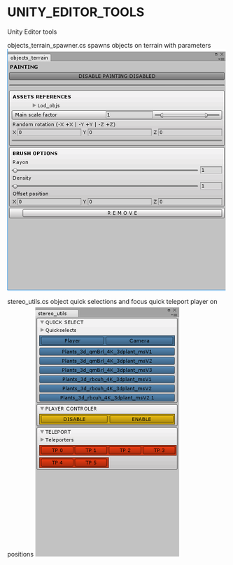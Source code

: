 # UNITY_EDITOR_TOOLS
Unity Editor tools

objects_terrain_spawner.cs
spawns objects on terrain with parameters
![Alt text](c39678b9e3.png?raw=true "Title")



stereo_utils.cs
object quick selections and focus
quick teleport player on positions
![Alt text](ea42dd0e33.png?raw=true "Title")
